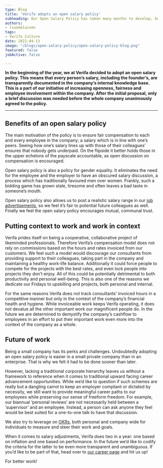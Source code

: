 ```yaml
---
type: Blog
title: 'Verifa adopts an open salary policy'
subheading: Our Open Salary Policy has taken many months to develop, but is now part of who we are and how we work. Let’s explore some of the changes this brings to us as a team. 
authors:
- lsuomalainen
tags:
- Verifa Culture
date: 2022-04-13
image: "/blogs/open-salary-policy/open-salary-policy-blog.png"
featured: false
jobActive: false

---
```

**In the beginning of the year, we at Verifa decided to adopt an open salary policy. This means that every person’s salary, including the founder’s, are transparently documented in the company’s internal knowledge base.  This is a part of our initiative of increasing openness, fairness and employee involvement within the company.  After the initial proposal, only a brief discussion was needed before the whole company unanimously agreed to the policy.**

---

## Benefits of an open salary policy

The main motivation of the policy is to ensure fair compensation to each and every employee in the company; a salary which is in line with one’s peers. Seeing how one’s salary lines up with those of their colleagues’ ensures that nobody gets underpaid. On the flipside it better holds those in the upper echelons of the payscale accountable, as open discussion on compensation is encouraged. 

Open salary policy is also a policy for gender equality. It eliminates the need for the employee and the employer to have an obscured salary discussion, a process which has traditionally favoured men over women. Frankly, such a bidding game has grown stale, tiresome and often leaves a bad taste in someone’s mouth. 

Open salary policy also allows us to post a realistic salary range in our [job advertisements](https://verifa.io/careers/), so we feel it’s fair to potential future colleagues as well. Finally we feel the open salary policy encourages mutual, communal trust.

## Putting context to work and work in context

Verifa prides itself on being a cooperative, collaborative project of likeminded professionals. Therefore Verifa’s compensation model does not rely on commissions based on the hours and rates invoiced from our customers. We feel such a model would discourage our consultants from providing support to their colleagues, taking part in the company and maintaining a healthy work-life balance. Additionally it could force people to compete for the projects with the best rates, and even lock people into projects they don’t enjoy. All of this could be potentially detrimental to both productivity and personal well-being. This is also one of the reasons we dedicate our Fridays to upskilling and projects, both personal and internal.

For the same reasons Verifa does not track consultants’ invoiced hours in a competitive manner but only in the context of the company’s financial health and hygiene. While invoiceable work keeps Verifa operating, it does not devalue all the other important work our magnificent people do. In the future we are determined to demystify the company’s cashflow to employees in an effort to put their important work even more into the context of the company as a whole.

## Future of work

Being a small company has its perks and challenges. Undoubtedly adopting an open salary policy is easier in a small private company than in an enterprise. That is why we felt it had to be done sooner than later. 

However, lacking a traditional corporate hierarchy leaves us without a framework to reference when it comes to traditional upward facing career advancement opportunities. While we’d like to question if such schemes are really but a dangling carrot to keep an employer compliant or dictated by necessity, we still want to provide meaningful career paths to our employees while preserving our sense of freeform freedom. For example, our biannual ‘personal reviews’ are not necessarily held between a ‘supervisor’ and an employee. Instead, a person can ask anyone they feel would be best suited for a one-to-one talk to have that discussion. 

We also try to leverage on [OKRs](https://en.wikipedia.org/wiki/OKR), both personal and company wide for individuals to measure and steer their work and goals.

When it comes to salary adjustments, Verifa does two in a year: one based on inflation and one based on performance. In the future we’d like to codify the criteria for the latter to be even more transparent and unambiguous. If you’d like to be part of that, head over to [our career page](https://verifa.io/careers/) and hit us up!

For better work!